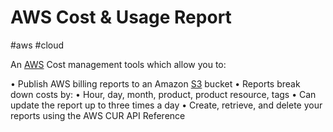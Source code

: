 # AWS Cost & Usage Report
#aws #cloud 


An [AWS](Cloud%20Computing/AWS/AWS.md) Cost management tools which allow you to:

• Publish AWS billing reports to an Amazon [S3](Cloud%20Computing/AWS/Storage/S3.md) bucket
• Reports break down costs by:
• Hour, day, month, product, product resource, tags
• Can update the report up to three times a day
• Create, retrieve, and delete your reports using the AWS CUR API Reference